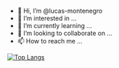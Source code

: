 - 👋 Hi, I’m @lucas-montenegro
- 👀 I’m interested in ...
- 🌱 I’m currently learning ...
- 💞️ I’m looking to collaborate on ...
- 📫 How to reach me ...

[![Top Langs](https://github-readme-stats.vercel.app/api/top-langs/?username=lucas-montenegro)](https://github.com/lucas-montenegro/github-readme-stats)

<!---
lucas-montenegro/lucas-montenegro is a ✨ special ✨ repository because its `README.md` (this file) appears on your GitHub profile.
You can click the Preview link to take a look at your changes.
--->
